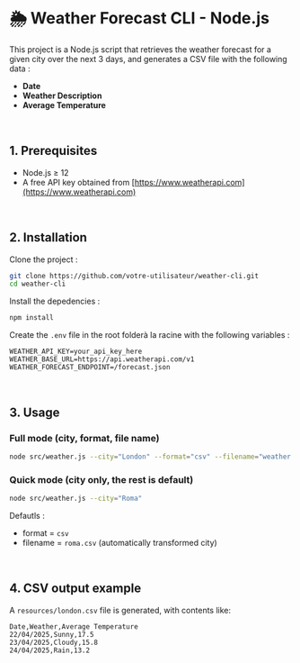 # 🌦️ Weather Forecast CLI - Node.js

This project is a Node.js script that retrieves the weather forecast for a given city over the next 3 days, and generates a CSV file with the following data :

- **Date**
- **Weather Description**
- **Average Temperature**

<br>

## 1. Prerequisites

- Node.js ≥ 12
- A free API key obtained from [https://www.weatherapi.com](https://www.weatherapi.com)

<br>

## 2. Installation

Clone the project :

```bash
git clone https://github.com/votre-utilisateur/weather-cli.git
cd weather-cli
```

Install the depedencies :

```bash
npm install
```

Create the `.env` file in the root folderà la racine with the following variables :

```env
WEATHER_API_KEY=your_api_key_here
WEATHER_BASE_URL=https://api.weatherapi.com/v1
WEATHER_FORECAST_ENDPOINT=/forecast.json
```

<br>

## 3. Usage

### Full mode (city, format, file name)

```bash
node src/weather.js --city="London" --format="csv" --filename="weather.csv"
```

### Quick mode (city only, the rest is default)

```bash
node src/weather.js --city="Roma"
```

Defautls :
- format = `csv`
- filename = `roma.csv` (automatically transformed city)

<br>

## 4. CSV output example

A `resources/london.csv` file is generated, with contents like:

```
Date,Weather,Average Temperature
22/04/2025,Sunny,17.5
23/04/2025,Cloudy,15.8
24/04/2025,Rain,13.2
```